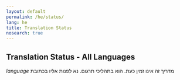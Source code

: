 ```yaml
---
layout: default
permalink: /he/status/
lang: he
title: Translation Status
nosearch: true
---
```


## Translation Status - All Languages


*language* מדריך זה אינו זמין כעת. הוא בתהליכי תרגום. נא לפנות אליו בכתובת 
